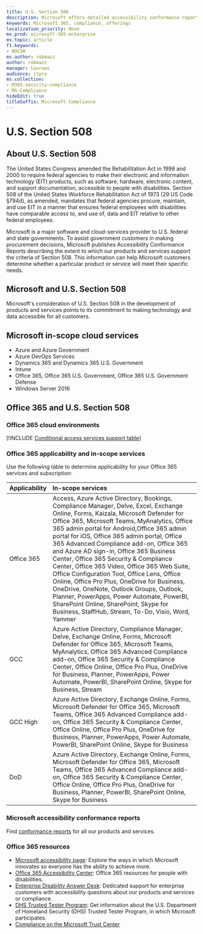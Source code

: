 ```yaml
---
title: U.S. Section 508
description: Microsoft offers detailed accessibility conformance reports for many of its cloud services describing the accessibility features of those services.
keywords: Microsoft 365, compliance, offerings
localization_priority: None
ms.prod: microsoft-365-enterprise
ms.topic: article
f1.keywords:
- NOCSH
ms.author: robmazz
author: robmazz
manager: laurawi
audience: itpro
ms.collection:
- M365-security-compliance
- MS-Compliance
hideEdit: true
titleSuffix: Microsoft Compliance
---
```


# U.S. Section 508

## About U.S. Section 508

The United States Congress amended the Rehabilitation Act in 1998 and 2000 to require federal agencies to make their electronic and information technology (EIT) products, such as software, hardware, electronic content, and support documentation, accessible to people with disabilities. Section 508 of the United States Workforce Rehabilitation Act of 1973 (29 US Code §794d), as amended, mandates that federal agencies procure, maintain, and use EIT in a manner that ensures federal employees with disabilities have comparable access to, and use of, data and EIT relative to other federal employees.

Microsoft is a major software and cloud-services provider to U.S. federal and state governments.  To assist government customers in making procurement decisions, Microsoft publishes Accessibility Conformance Reports describing the extent to which our products and services support the criteria of Section 508.  This information can help Microsoft customers determine whether a particular product or service will meet their specific needs.

## Microsoft and U.S. Section 508

Microsoft's consideration of U.S. Section 508 in the development of products and services points to its commitment to making technology and data accessible for all customers.

## Microsoft in-scope cloud services

- Azure and Azure Government
- Azure DevOps Services
- Dynamics 365 and Dynamics 365 U.S. Government
- Intune
- Office 365, Office 365 U.S. Government, Office 365 U.S. Government Defense
- Windows Server 2016

## Office 365 and U.S. Section 508

### Office 365 cloud environments

[!INCLUDE [Conditional access services support table](../includes/o365-offering-introduction.md)]

### Office 365 applicability and in-scope services

Use the following table to determine applicability for your Office 365 services and subscription:

| **Applicability** | **In-scope services** |
|:------------------|:----------------------|
| Office 365 | Access, Azure Active Directory, Bookings, Compliance Manager, Delve, Excel, Exchange Online, Forms, Kaizala, Microsoft Defender for Office 365, Microsoft Teams, MyAnalytics, Office 365 admin portal for Android,Office 365 admin portal for iOS, Office 365 admin portal, Office 365 Advanced Compliance add-on, Office 365 and Azure AD sign-in, Office 365 Business Center, Office 365 Security & Compliance Center, Office 365 Video, Office 365 Web Suite, Office Configuration Tool, Office Lens, Office Online, Office Pro Plus, OneDrive for Business, OneDrive, OneNote, Outlook Groups, Outlook, Planner, PowerApps, Power Automate, PowerBI, SharePoint Online, SharePoint, Skype for Business, StaffHub, Stream, To-Do, Visio, Word, Yammer  |
| GCC | Azure Active Directory, Compliance Manager, Delve, Exchange Online, Forms, Microsoft Defender for Office 365, Microsoft Teams, MyAnalytics, Office 365 Advanced Compliance add-on, Office 365 Security & Compliance Center, Office Online, Office Pro Plus, OneDrive for Business, Planner, PowerApps, Power Automate, PowerBI, SharePoint Online, Skype for Business, Stream |
| GCC High | Azure Active Directory, Exchange Online, Forms, Microsoft Defender for Office 365, Microsoft Teams, Office 365 Advanced Compliance add-on, Office 365 Security & Compliance Center, Office Online, Office Pro Plus, OneDrive for Business, Planner, PowerApps, Power Automate, PowerBI, SharePoint Online, Skype for Business |
| DoD | Azure Active Directory, Exchange Online, Forms, Microsoft Defender for Office 365, Microsoft Teams, Office 365 Advanced Compliance add-on, Office 365 Security & Compliance Center, Office Online, Office Pro Plus, OneDrive for Business, Planner, PowerBI, SharePoint Online, Skype for Business |

### Microsoft accessibility conformance reports

Find [conformance reports](https://cloudblogs.microsoft.com/industry-blog/government/2018/09/11/accessibility-conformance-reports/) for all our products and services.

### Office 365 resources

- [Microsoft accessibility page](https://go.microsoft.com/fwlink/p/?linkid=2051579): Explore the ways in which Microsoft innovates so everyone has the ability to achieve more.
- [Office 365 Accessibility Center](https://go.microsoft.com/fwlink/p/?linkid=2051801): Office 365 resources for people with disabilities.
- [Enterprise Disability Answer Desk](https://go.microsoft.com/fwlink/p/?linkid=2050890): Dedicated support for enterprise customers with accessibility questions about our products and services or compliance.
- [DHS Trusted Tester Program](https://go.microsoft.com/fwlink/?linkid=2052171): Get information about the U.S. Department of Homeland Security (DHS) Trusted Tester Program, in which Microsoft participates.
- [Compliance on the Microsoft Trust Center](https://www.microsoft.com/trust-center/compliance/compliance-overview)
